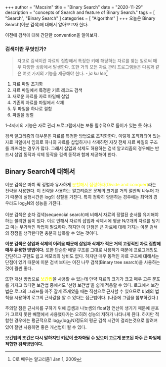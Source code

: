 +++
author = "Macsim"
title = "Binary Search"
date = "2020-11-29"
description = "concepts of Search and feature of Binary Search."
tags = [
    "Search",
    "Binary Search"
]
categories = [
    "Algorithm"
]
+++
오늘은 Binary Search(이분 검색)에 대해서 알아보고자 한다.

이전에 검색에 대해 간단한 convention을 알아보자. <!--more-->

### **검색이란 무엇인가?**
> 자고로 검색이란 자료의 집합에서 특정한 키에 해당하는 자료를 찾는 일로써 매우 다양한 상황에서 발생한다.
또한 거의 모든 자료 관리 프로그램들은 다음과 같은 여섯 가지의 기능을 제공해야 한다. - <cite>ja ku lee[^1]</cite> 
[^1]: C로 배우는 알고리즘1  Jan 1, 2009 

1. 자료 파일 초기화
2. 자료 파일에서 특정한 키로 레코드 검색
3. 새로운 자료를 자료 파일에 삽입
4. 기존의 자료를 파일에서 삭제
5. 두 파일을 하나로 결합
6. 파일을 정렬

1-4까지의 기능은 자료 관리 프로그램에서는 보통 필수적으로 들어가 있는 듯 하다.

검색 알고리즘의 대부분은 자료를 특정한 방법으로 조직화한다. 이렇게 조직화되어 있는 자료 파일에서 임의로 하나의 자료를 삽입하거나 삭제하면 자칫 전체 자료 파일의 구조를 깨뜨리는 경우가 많다.
그래서 삽입과 삭제도 허용하는 검색 알고리즘의 경우에는 반드시 삽입 동작과 삭제 동작을 검색 동작과 함께 제공해야 한다.


## **Binary Search에 대해서**

이분 검색은 마치 퀵 정렬과 유사하게 <span style="color:yellow">분할해서 점령하라(Divide and conquer)</span>라는 전략을 사용한다.
이 전략을 사용하는 알고리즘은 문제의 크기를 거의 절반씩 나누어 가기 때문에 실행시간은 log의 성질을 가진다. 특히 정확히 양분하는 경우에는 최악의 경우라도 log<sub>2</sub>N의 성능을 가진다.

이분 검색은 순차 검색(sequencial search)에 비해서 자료의 정렬된 순서를 유지해야 하는 불리한 점이 있다.  이로 인해서 자료의 삽입과 삭제시에 평균 N/2개의 자료를 당기고 미는 부가적인 작업이 필요하다. 하지만 이 단점은 큰 자료에 대해 가지는 이분 검색의 장점을 생각한다면 충분히 납득할 수 있는 것이다.

**이분 검색은 삽입과 삭제의 어려움 때문에 삽입과 삭제가 적은 거의 고정적인 자료 집합에 매우 유용한 방법이다.** 또한 단순한 배열 구조를 그대로 사용하기 때문에 프로그래밍도 간단하고 구현도 쉽고 메모리의 낭비도 없다. 하지만 매우 동적인 자료 구조에 대해서는 단점이 있기 때문에 이분 검색 보다는 이진 나무 검색(Binary tree search)을 사용하는 것이 훨씬 좋다.

또한 개선 방법으로 <span style="color:yellow">**보간법**</span>을 사용할 수 있는데
만약 자료의 크기가 크고 매우 고른 분포를 가지고 있다면 보간법 중에서도 '선형 보간법'을 쉽게 적용할 수 있다.
로그에서 보간법은 로그의 그래프를 아주 잘게 쪼개었을 때는 직선으로 근사할 수 있으므로 비례의 법칙을 시용하여 로그의 근사값을 알 수 있다는 접근법이다.
(나중에 그림을 첨부하겠다.)

주의할 점은 근사치를 구하기 위해 곱셈과 나눗셈의 float형 연산이 생기기 때문에 분포가 고르지 못한 배열에서 사용했다가는 오히려 성능의 저하가 나타나게 된다. 하지만 적합한 경우에는 평균적으로 log<sub>2</sub>(log<sub>2</sub>N)정도의 평균 검색 시간이 걸리는것으로 알려져 있어 잘만 사용하면 좋은 개선법이 될 수 있다.

**보간법의 조건은 다시 말하지만 키값이 숫자화될 수 있으며 고르게 분포된 아주 큰 파일에 적합한 검색방법이다.**

